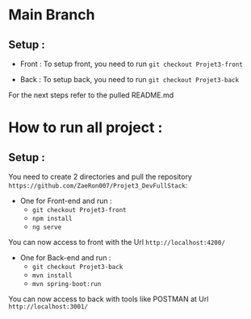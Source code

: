 # Main Branch

## Setup : 

* Front : To setup front, you need to run `git checkout Projet3-front`

* Back : To setup back, you need to run `git checkout Projet3-back`

For the next steps refer to the pulled README.md

# How to run all project : 

## Setup : 

You need to create 2 directories and pull the repository `https://github.com/ZaeRon007/Projet3_DevFullStack`: 

* One for Front-end and run : 
  * `git checkout Projet3-front`
  * `npm install`
  * `ng serve`

You can now access to front with the Url `http://localhost:4200/`

* One for Back-end and run : 
  * `git checkout Projet3-back`
  * `mvn install`
  * `mvn spring-boot:run`

You can now access to back with tools like POSTMAN at Url `http://localhost:3001/`
